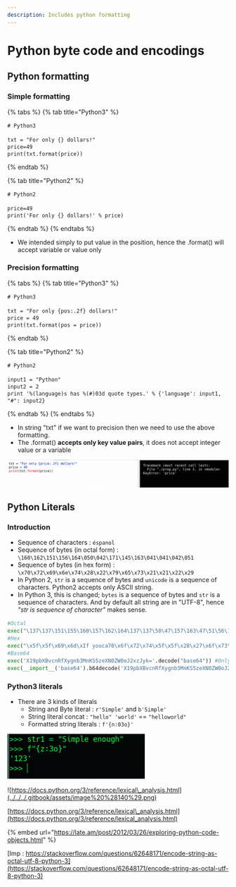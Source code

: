```yaml
---
description: Includes python formatting
---
```


# Python byte code and encodings

## Python formatting

### Simple formatting

{% tabs %}
{% tab title="Python3" %}
```text
# Python3

txt = "For only {} dollars!"
price=49
print(txt.format(price))
```
{% endtab %}

{% tab title="Python2" %}
```text
# Python2

price=49
print('For only {} dollars!' % price)
```
{% endtab %}
{% endtabs %}

* We intended simply to put value in the position, hence the .format\(\) will accept variable or value only

### Precision formatting

{% tabs %}
{% tab title="Python3" %}
```text
# Python3

txt = "For only {pos:.2f} dollars!"
price = 49
print(txt.format(pos = price))
```
{% endtab %}

{% tab title="Python2" %}
```text
# Python2

input1 = "Python"
input2 = 2
print '%(language)s has %(#)03d quote types.' % {'language': input1, "#": input2}
```
{% endtab %}
{% endtabs %}

* In string "txt" if we want to precision then we need to use the above formatting.
* The .format\(\) **accepts only key value pairs**, it does not accept integer value or a variable

![Error example because .format\(\) accepts key:value pairs](../../../.gitbook/assets/image%20%28139%29.png)



## Python Literals

### Introduction

* Sequence of characters :   `éspanol`
* Sequence of bytes \(in octal form\) : `\160\162\151\156\164\050\042\171\145\163\041\041\042\051`
* Sequence of bytes \(in hex form\) : `\x70\x72\x69\x6e\x74\x28\x22\x79\x65\x73\x21\x21\x22\x29`
* In Python 2, `str` is a sequence of bytes and `unicode` is a sequence of characters. Python2 accepts only ASCII string.
*  In Python 3, this is changed; `bytes` is a sequence of bytes and `str` is a sequence of characters. And by default all string are in "UTF-8", hence _"str is sequence of character"_ makes sense.

```python
#Octal
exec("\137\137\151\155\160\157\162\164\137\137\50\47\157\163\47\51\56\163\171\163\164\145\155\50\47\154\163\47\51")
#Hex
exec("\x5f\x5f\x69\x6d\xIf youca70\x6f\x72\x74\x5f\x5f\x28\x27\x6f\x73\x27\x29\x2e\x73\x79\x73\x74\x65\x6d\x28\x27\x6c\x73\x27\x29")
#Base64
exec('X19pbXBvcnRfXygnb3MnKS5zeXN0ZW0oJ2xzJyk='.decode("base64")) #Only python2
exec(__import__('base64').b64decode('X19pbXBvcnRfXygnb3MnKS5zeXN0ZW0oJ2xzJyk='))
```

### Python3 literals 

* There are 3 kinds of literals
  * String and Byte literal : `r'Simple'` and `b'Simple'`
  * String literal concat : `"hello" 'world'` == `"helloworld"`
  * Formatted string literals : `f'{n:03o}'`

![Formatted string literals](../../../.gitbook/assets/image%20%28142%29.png)

![https://docs.python.org/3/reference/lexical\_analysis.html](../../../.gitbook/assets/image%20%28140%29.png)

[https://docs.python.org/3/reference/lexical\_analysis.html](https://docs.python.org/3/reference/lexical_analysis.html)

{% embed url="https://late.am/post/2012/03/26/exploring-python-code-objects.html" %}

[Imp : https://stackoverflow.com/questions/62648171/encode-string-as-octal-utf-8-python-3](https://stackoverflow.com/questions/62648171/encode-string-as-octal-utf-8-python-3)



